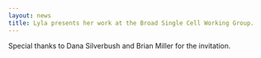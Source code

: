 ```yaml
---
layout: news
title: Lyla presents her work at the Broad Single Cell Working Group.
---
```


Special thanks to Dana Silverbush and Brian Miller for the invitation.
